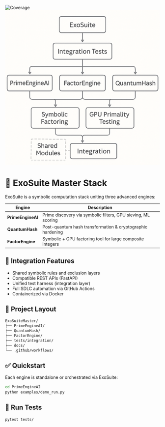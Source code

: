 ![Coverage](https://img.shields.io/badge/coverage-95%25-brightgreen)
![ExoSuite Architecture](./exosuite_architecture.png)


# 🧠 ExoSuite Master Stack

ExoSuite is a symbolic computation stack uniting three advanced engines:

| Engine | Description |
|--------|-------------|
| **PrimeEngineAI** | Prime discovery via symbolic filters, GPU sieving, ML scoring |
| **QuantumHash** | Post-quantum hash transformation & cryptographic hardening |
| **FactorEngine** | Symbolic + GPU factoring tool for large composite integers |

## 🔗 Integration Features
- Shared symbolic rules and exclusion layers
- Compatible REST APIs (FastAPI)
- Unified test harness (integration layer)
- Full SDLC automation via GitHub Actions
- Containerized via Docker

## 📁 Project Layout

```
ExoSuiteMaster/
├── PrimeEngineAI/
├── QuantumHash/
├── FactorEngine/
├── tests/integration/
├── docs/
└── .github/workflows/
```

## ✅ Quickstart

Each engine is standalone or orchestrated via ExoSuite:

```bash
cd PrimeEngineAI
python examples/demo_run.py
```

## 🧪 Run Tests

```bash
pytest tests/
```
